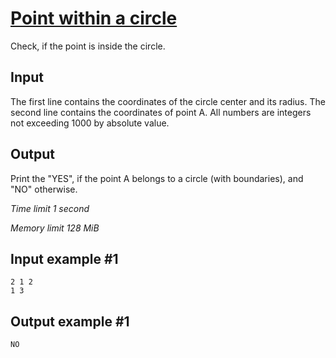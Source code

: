 # [Point within a circle](https://www.e-olymp.com/en/problems/3171)

Check, if the point is inside the circle.

## Input

The first line contains the coordinates of the circle center and its radius. The second line contains the coordinates of point A. All numbers are integers not exceeding 1000 by absolute value.

## Output

Print the "YES", if the point A belongs to a circle (with boundaries), and "NO" otherwise.

_Time limit 1 second_

_Memory limit 128 MiB_

## Input example #1
```
2 1 2
1 3
```

## Output example #1
```
NO
```
